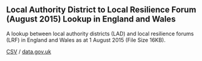 ## Local Authority District to Local Resilience Forum (August 2015) Lookup in England and Wales

A lookup between local authority districts (LAD) and local resilience forums (LRF) in England and Wales as at 1 August 2015 (File Size 16KB).

[CSV](csv/117.csv) / [data.gov.uk](https://data.gov.uk/dataset/c92723ab-d2cf-46f5-944a-b71e1a4f4fc1/local-authority-district-to-local-resilience-forum-august-2015-lookup-in-england-and-wales)

